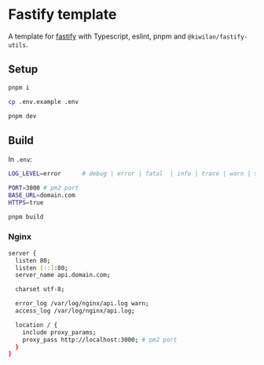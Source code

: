 # Fastify template

A template for [fastify](https://www.fastify.io/) with Typescript, eslint, pnpm and `@kiwilan/fastify-utils`.

## Setup

```bash
pnpm i
```

```bash
cp .env.example .env
```

```bash
pnpm dev
```

## Build

In `.env`:

```bash
LOG_LEVEL=error      # debug | error | fatal  | info | trace | warn | silent

PORT=3000 # pm2 port
BASE_URL=domain.com
HTTPS=true
```

```bash
pnpm build
```

### Nginx

```bash
server {
  listen 80;
  listen [::]:80;
  server_name api.domain.com;

  charset utf-8;

  error_log /var/log/nginx/api.log warn;
  access_log /var/log/nginx/api.log;

  location / {
    include proxy_params;
    proxy_pass http://localhost:3000; # pm2 port
  }
}
```
